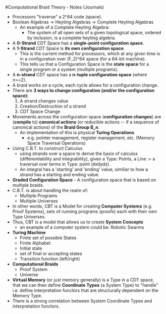 #Computational Braid Theory - Notes (Journals)

- Processors "traverse" a 2^64 code (space).
- Boolean Algebras -> Heyting Algebras -> Complete Heyting Algebras
	- An example of a Complete Heyting Algebra:
		- The system of all open sets of a given topological space, ordered by inclusion, is a complete heyting algebra.
- A **0-Strand** CDT Space has a **single-point configuration space**.
- A **1-Strand** CDT Space is **its own configuration space**.
	- This is the current method for processors, which at any given time is in a configuration over (F\_2)^64 space (for a 64-bit machine).
	- This tells us that a Configuration Space is the **state space** for a single program or a system (multiple programs).
- A **n-strand** CDT space has a **n-tuple configuration space** (where n>=2).
- A braid works on a cycle, each cycle allows for a configuration change.
- There are **3 ways to change configuration (and/or the configuration space):**
	1. A strand changes value
	2. Creation/Destruction of a strand
	3. CDT Space Change
- Movements across the configuration space (**configuration changes**) are (**compile** to) **canonical actions** (or reducible actions -- if a sequence of canonical actions) of the **Braid Group B\_n**.
	- An implementation of this is physical **Turing Operations**
		- e.g. pointer management, register management, etc. (Memory Space Traversal Operations)
- Using C.B.T. to construct Calculus
	- using strands over a space to derive the basis of calculus (differentiability and integrability), given a Type: Points, a Line := a traversal over terms in Type: point (dxdydz).
	- An integral has a 'starting' and 'ending' value, similiar to how a strand has a starting and ending value.
- **Graded Configuration Space** - A configuration space that is based on multiple braids.
- C.B.T. is about handling the realm of:
	- Multiple Programs
	- Multiple Universes
- In other words, CBT is a Model for creating **Computer Systems** (e.g. Proof Systems), sets of running programs (proofs) each with their own Type Universes.
- Thus, CBT is a model that allows us to create **System Concepts**
	- an example of a computer system could be: Robotic Swarms
- **Turing Machine**
	- Finite set of possible States
	- Finite Alphabet
	- Initial state
	- set of final or accepting states
	- Transition function (left/right)
- **Computational Braids**
	- Proof System
	- Universe
- **Virtual Memory** (or just memory generally) is a Type in a CDT space, that we can then define **Coordinate Types** (a System Type) to "handle" i.e. define interpretation functors that are structurally dependent on the Memory Type.
- There is a strong correlation between System Coordinate Types and interpretation functors.
